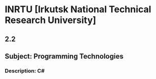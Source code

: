 # INRTU [Irkutsk National Technical Research University]
## 2.2
## Subject: Programming Technologies
### Description: C#
